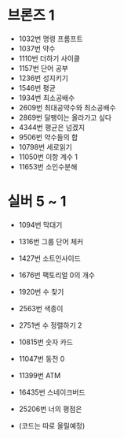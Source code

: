 # 브론즈 1
* 1032번 명령 프롬프트 
* 1037번 약수
* 1110번 더하기 사이클 
* 1157번 단어 공부
* 1236번 성지키기
* 1546번 평균
* 1934번 최소공배수
* 2609번 최대공약수와 최소공배수
* 2869번 달팽이는 올라가고 싶다 
* 4344번 평균은 넘겠지
* 9506번 약수들의 합
* 10798번 세로읽기 
* 11050번 이항 계수 1
* 11653번 소인수분해 

# 실버 5 ~ 1
* 1094번 막대기
* 1316번 그룹 단어 체커
* 1427번 소트인사이드
* 1676번 팩토리얼 0의 개수
* 1920번 수 찾기 
* 2563번 색종이 
* 2751번 수 정렬하기 2
* 10815번 숫자 카드
* 11047번 동전 0
* 11399번 ATM
* 16435번 스네이크버드
* 25206번 너의 평점은

* (코드는 따로 올릴예정)
